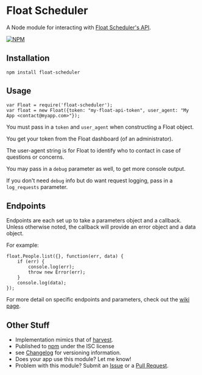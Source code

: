 # Float Scheduler

A Node module for interacting with [Float Scheduler's API](https://github.com/floatschedule/api).

[![NPM](https://nodei.co/npm/float-scheduler.png)](https://nodei.co/npm/float-scheduler/)

## Installation

    npm install float-scheduler
    
## Usage

    var Float = require('float-scheduler');
    var float = new Float({token: "my-float-api-token", user_agent: "My App <contact@myapp.com>"});

You must pass in a `token` and `user_agent` when constructing a Float object.

You get your token from the Float dashboard (of an administrator).

The user-agent string is for Float to identify who to contact in case of questions or concerns.

You may pass in a `debug` parameter as well, to get more console output.

If you don't need `debug` info but do want request logging, pass in a `log_requests` parameter.

## Endpoints

Endpoints are each set up to take a parameters object and a callback. Unless otherwise noted, the callback will provide an error object and a data object.

For example:

    float.People.list({}, function(err, data) {
        if (err) {
            console.log(err);
            throw new Error(err);
        }
        console.log(data);
    });

For more detail on specific endpoints and parameters, check out the [wiki page](https://github.com/spilliams/node-float/wiki/Endpoints).

## Other Stuff

- Implementation mimics that of [harvest](https://github.com/log0ymxm/node-harvest).
- Published to [npm](https://www.npmjs.com/package/float-scheduler) under the ISC license
- see [Changelog](https://github.com/spilliams/node-float/wiki/Changelog) for versioning information.
- Does your app use this module? Let me know!
- Problem with this module? Submit an [Issue](https://github.com/spilliams/node-float/issues) or a [Pull Request](https://github.com/spilliams/node-float/pulls).
